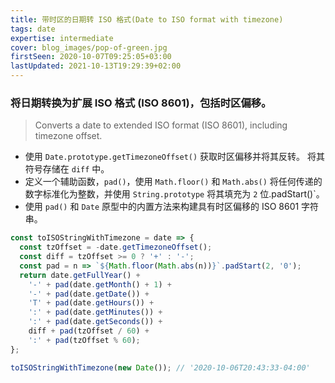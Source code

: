 ```yaml
---
title: 带时区的日期转 ISO 格式(Date to ISO format with timezone)
tags: date
expertise: intermediate
cover: blog_images/pop-of-green.jpg
firstSeen: 2020-10-07T09:25:05+03:00
lastUpdated: 2021-10-13T19:29:39+02:00
---
```


### 将日期转换为扩展 ISO 格式 (ISO 8601)，包括时区偏移。
> Converts a date to extended ISO format (ISO 8601), including timezone offset.

- 使用 `Date.prototype.getTimezoneOffset()` 获取时区偏移并将其反转。 将其符号存储在 `diff` 中。
- 定义一个辅助函数，`pad()`，使用 `Math.floor()` 和 `Math.abs()` 将任何传递的数字标准化为整数，并使用 `String.prototype` 将其填充为 `2` 位.padStart()`。
- 使用 `pad()` 和 `Date` 原型中的内置方法来构建具有时区偏移的 ISO 8601 字符串。

```js
const toISOStringWithTimezone = date => {
  const tzOffset = -date.getTimezoneOffset();
  const diff = tzOffset >= 0 ? '+' : '-';
  const pad = n => `${Math.floor(Math.abs(n))}`.padStart(2, '0');
  return date.getFullYear() +
    '-' + pad(date.getMonth() + 1) +
    '-' + pad(date.getDate()) +
    'T' + pad(date.getHours()) +
    ':' + pad(date.getMinutes()) +
    ':' + pad(date.getSeconds()) +
    diff + pad(tzOffset / 60) +
    ':' + pad(tzOffset % 60);
};
```

```js
toISOStringWithTimezone(new Date()); // '2020-10-06T20:43:33-04:00'
```
